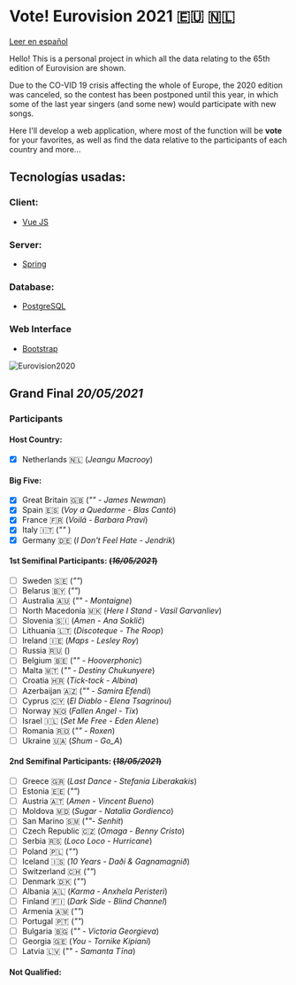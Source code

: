 # Vote! Eurovision 2021 :eu: :netherlands:

[Leer en español](https://github.com/missmay4/Eurovision-2021-Project/blob/master/README-ES.md)

Hello! This is a personal project in which all the data relating to the 65th edition of Eurovision are shown.

Due to the CO-VID 19 crisis affecting the whole of Europe, the 2020 edition was canceled, so the contest has been postponed until this year, in which some of the last year singers (and some new) would participate with new songs.

Here I'll develop a web application, where most of the function will be **vote** for your favorites, as well as find the data relative to the participants of each country and more...

## Tecnologías usadas: 
### Client: 
* [Vue JS](https://vuejs.org/)
### Server: 
* [Spring](https://spring.io/projects/spring-framework)
### Database:
* [PostgreSQL](https://www.postgresql.org/)
### Web Interface
* [Bootstrap](https://getbootstrap.com/)

![Eurovision2020](eurovision-2020-rotterdam.png)

## Grand Final _20/05/2021_

### Participants

#### Host Country:

- [x] Netherlands :netherlands: (_Jeangu Macrooy_)

#### Big Five:

- [x] Great Britain :uk: (_"" - James Newman_)
- [x] Spain :es: (_Voy a Quedarme - Blas Cantó_)
- [x] France :fr: (_Voilá - Barbara Pravi_)
- [x] Italy :it: (_""_ )
- [x] Germany :de: (_I Don't Feel Hate - Jendrik_)

#### 1st Semifinal Participants: ~~(_16/05/2021_)~~

- [ ] Sweden :sweden: (_""_)
- [ ] Belarus :belarus: (_""_)
- [ ] Australia :australia: (_"" - Montaigne_)
- [ ] North Macedonia :macedonia: (_Here I Stand - Vasil Garvanliev_)
- [ ] Slovenia :slovenia: (_Amen - Ana Soklič_)
- [ ] Lithuania :lithuania: (_Discoteque - The Roop_)
- [ ] Ireland :ireland: (_Maps - Lesley Roy_)
- [ ] Russia :ru: ()
- [ ] Belgium :belgium: (_"" - Hooverphonic_)
- [ ] Malta :malta: (_"" - Destiny Chukunyere_)
- [ ] Croatia :croatia: (_Tick-tock - Albina_)
- [ ] Azerbaijan :azerbaijan: (_"" - Samira Efendi_)
- [ ] Cyprus :cyprus: (_El Diablo - Elena Tsagrinou_)
- [ ] Norway :norway: (_Fallen Angel - Tix_)
- [ ] Israel :israel: (_Set Me Free - Eden Alene_)
- [ ] Romania :romania: (_"" - Roxen_)
- [ ] Ukraine :ukraine: (_Shum - Go_A_)

#### 2nd Semifinal Participants: ~~(_18/05/2021_)~~

- [ ] Greece :greece: (_Last Dance - Stefania Liberakakis_)
- [ ] Estonia :estonia: (_""_)
- [ ] Austria :austria: (_Amen - Vincent Bueno_)
- [ ] Moldova :moldova: (_Sugar - Natalia Gordienco_)
- [ ] San Marino :san_marino: (_""- Senhit_)
- [ ] Czech Republic :czech_republic: (_Omaga - Benny Cristo_)
- [ ] Serbia :serbia: (_Loco Loco - Hurricane_)
- [ ] Poland :poland: (_""_)
- [ ] Iceland :iceland: (_10 Years - Daði & Gagnamagnið_)
- [ ] Switzerland :switzerland: (_""_)
- [ ] Denmark :denmark: (_""_)
- [ ] Albania :albania: (_Karma - Anxhela Peristeri_)
- [ ] Finland :finland: (_Dark Side - Blind Channel_)
- [ ] Armenia :armenia: (_""_)
- [ ] Portugal :portugal: (_""_)
- [ ] Bulgaria :bulgaria: (_"" - Victoria Georgieva_)
- [ ] Georgia :georgia: (_You - Tornike Kipiani_)
- [ ] Latvia :latvia: (_"" - Samanta Tīna_)

#### Not Qualified:
